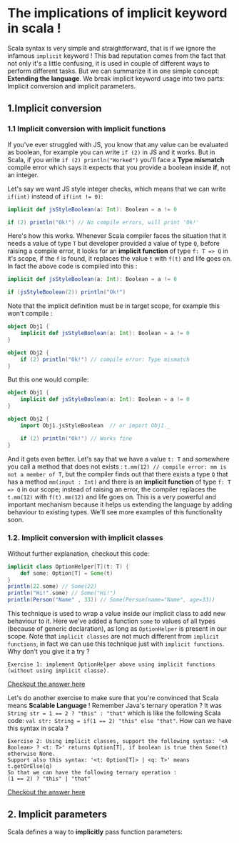 # The implications of implicit keyword in scala !
Scala syntax is very simple and straightforward, that is if we ignore the infamous `implicit` keyword ! This bad reputation comes from the fact that not only it's a little confusing, it is used in couple of different ways to perform different tasks. But we can summarize it in one simple concept: __Extending the language__. We break implicit keyword usage into two parts: Implicit conversion and implicit parameters.

## 1.Implicit conversion
### 1.1 Implicit conversion with implicit functions
If you've ever struggled with JS, you know that any value can be evaluated as boolean, for example you can write `if (2)` in JS and it works. But in Scala, if you write `if (2) println("Worked")` you'll face a __Type mismatch__ compile error which says it expects that you provide a boolean inside __if__, not an integer.

Let's say we want JS style integer checks, which means that we can write `if(int)` instead of `if(int != 0)`:
```SCALA
implicit def jsStyleBoolean(a: Int): Boolean = a != 0

if (2) println("Ok!") // No compile errors, will print 'Ok!'
```
Here's how this works. Whenever Scala compiler faces the situation that it needs a value of type `T` but developer provided a value of type `Q`, before raising a compile error, it looks for an __implicit function__ of type `f: T => Q` in it's scope, if the `f` is found, it replaces the value `t` with `f(t)` and life goes on. In fact the above code is compiled into this :

```SCALA
implicit def jsStyleBoolean(a: Int): Boolean = a != 0

if (jsStyleBoolean(2)) println("Ok!")
```
Note that the implicit definition must be in target scope, for example this won't compile :
```SCALA
object Obj1 {
	implicit def jsStyleBoolean(a: Int): Boolean = a != 0
}

object Obj2 {
	if (2) println("Ok!") // compile error: Type mismatch
}
```
But this one would compile:
```SCALA
object Obj1 {
	implicit def jsStyleBoolean(a: Int): Boolean = a != 0
}

object Obj2 {
	import Obj1.jsStyleBoolean  // or import Obj1._

	if (2) println("Ok!") // Works fine
}
```
And it gets even better. Let's say that we have a value `t: T` and somewhere you call a method that does not exists : `t.mm(12) // compile error: mm is not a member of T`, but the compiler finds out that there exists a type `Q` that has a method `mm(input : Int)` and there is an __implicit function__ of type `f: T => Q` in our scope; instead of raising an error, the compiler replaces the `t.mm(12)` with `f(t).mm(12)` and life goes on. This is a very powerful and important mechanism because it helps us extending the language by adding behaviour to existing types.
We'll see more examples of this functionality soon.

### 1.2. Implicit conversion with implicit classes
Without further explanation, checkout this code:
```SCALA
implicit class OptionHelper[T](t: T) {
	def some: Option[T] = Some(t)
}
println(22.some) // Some(22)
println("Hi!".some) // Some("Hi!")
println(Person("Name" , 33)) // Some(Person(name="Name", age=33))
```
This technique is used to wrap a value inside our implicit class to add new behaviour to it. Here we've added a function `some` to values of all types (because of generic declaration), as long as `OptionHelper` is present in our scope.
Note that `implicit classes` are not much different from `implicit functions`, in fact we can use this technique just with `implicit functions`. Why don't you give it a try ?
```
Exercise 1: implement OptionHelper above using implicit functions (without using implicit classe).
```
[Checkout the answer here](samples/src/main/scala/samples/ch00/Ex1.scala)

Let's do another exercise to make sure that you're convinced that Scala means __Scalable Language__ ! Remember Java's ternary operation ? It was `String str = 1 == 2 ? "this" : "that"` which is like the following Scala code: `val str: String = if(1 == 2) "this" else "that"`.
How can we have this syntax in scala ?
```
Exercise 2: Using implicit classes, support the following syntax: '<A Boolean> ? <t: T>' returns Option[T], if boolean is true then Some(t) otherwise None.
Support also this syntax: '<t: Option[T]> | <q: T>' means t.getOrElse(q)
So that we can have the following ternary operation :
(1 == 2) ? "this" | "that"
```
[Checkout the answer here](samples/src/main/scala/samples/ch00/Ex2.scala)

## 2. Implicit parameters
Scala defines a way to __implicitly__ pass function parameters: 
